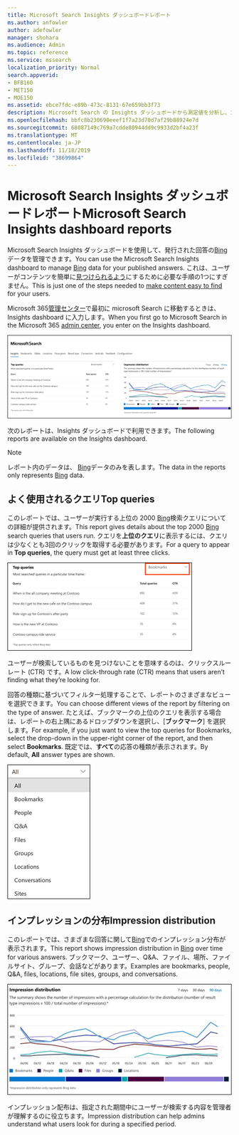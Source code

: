 ```yaml
---
title: Microsoft Search Insights ダッシュボードレポート
ms.author: anfowler
author: adefowler
manager: shohara
ms.audience: Admin
ms.topic: reference
ms.service: mssearch
localization_priority: Normal
search.appverid:
- BFB160
- MET150
- MOE150
ms.assetid: ebce7fdc-e89b-473c-8131-67e659bb3f73
description: Microsoft Search の Insights ダッシュボードから測定値を分析し、コンテンツを管理する
ms.openlocfilehash: bbfc8b230690eeef1f7a23d70d7af29b88924e7d
ms.sourcegitcommit: 68087149c769a7cdde80944dd9c9933d2bf4a23f
ms.translationtype: MT
ms.contentlocale: ja-JP
ms.lasthandoff: 11/18/2019
ms.locfileid: "38699864"
---
```

# <a name="microsoft-search-insights-dashboard-reports"></a><span data-ttu-id="f6b0b-103">Microsoft Search Insights ダッシュボードレポート</span><span class="sxs-lookup"><span data-stu-id="f6b0b-103">Microsoft Search Insights dashboard reports</span></span>

<span data-ttu-id="f6b0b-104">Microsoft Search Insights ダッシュボードを使用して、発行された回答の[Bing](https://Bing.com)データを管理できます。</span><span class="sxs-lookup"><span data-stu-id="f6b0b-104">You can use the Microsoft Search Insights dashboard to manage [Bing](https://Bing.com) data for your published answers.</span></span> <span data-ttu-id="f6b0b-105">これは、ユーザーがコンテンツを簡単に[見つけられるよう](make-content-easy-to-find.md)にするために必要な手順の1つにすぎません。</span><span class="sxs-lookup"><span data-stu-id="f6b0b-105">This is just one of the steps needed to [make content easy to find](make-content-easy-to-find.md) for your users.</span></span>

<span data-ttu-id="f6b0b-106">Microsoft 365[管理センター](https://admin.microsoft.com)で最初に microsoft Search に移動するときは、Insights dashboard に入力します。</span><span class="sxs-lookup"><span data-stu-id="f6b0b-106">When you first go to Microsoft Search in the Microsoft 365 [admin center](https://admin.microsoft.com), you enter on the Insights dashboard.</span></span>

![Insights-dashboard](media/Insights-dashboard.png)

<span data-ttu-id="f6b0b-108">次のレポートは、Insights ダッシュボードで利用できます。</span><span class="sxs-lookup"><span data-stu-id="f6b0b-108">The following reports are available on the Insights dashboard.</span></span>

> [!NOTE]
> <span data-ttu-id="f6b0b-109">レポート内のデータは、 [Bing](https://Bing.com)データのみを表します。</span><span class="sxs-lookup"><span data-stu-id="f6b0b-109">The data in the reports only represents [Bing](https://Bing.com) data.</span></span>

## <a name="top-queries"></a><span data-ttu-id="f6b0b-110">よく使用されるクエリ</span><span class="sxs-lookup"><span data-stu-id="f6b0b-110">Top queries</span></span>

<span data-ttu-id="f6b0b-111">このレポートでは、ユーザーが実行する上位の 2000 [Bing](https://Bing.com)検索クエリについての詳細が提供されます。</span><span class="sxs-lookup"><span data-stu-id="f6b0b-111">This report gives details about the top 2000 [Bing](https://Bing.com) search queries that users run.</span></span> <span data-ttu-id="f6b0b-112">クエリを**上位のクエリ**に表示するには、クエリは少なくとも3回のクリックを取得する必要があります。</span><span class="sxs-lookup"><span data-stu-id="f6b0b-112">For a query to appear in **Top queries**, the query must get at least three clicks.</span></span>

![[上位のクエリ] テーブルヘッダーでレポートします。クエリ、クエリの合計数、およびクリックスルー率。](media/Insights-topqueries.png)

<span data-ttu-id="f6b0b-114">ユーザーが検索しているものを見つけないことを意味するのは、クリックスルーレート (CTR) です。</span><span class="sxs-lookup"><span data-stu-id="f6b0b-114">A low click-through rate (CTR) means that users aren’t finding what they’re looking for.</span></span>

<span data-ttu-id="f6b0b-115">回答の種類に基づいてフィルター処理することで、レポートのさまざまなビューを選択できます。</span><span class="sxs-lookup"><span data-stu-id="f6b0b-115">You can choose different views of the report by filtering on the type of answer.</span></span> <span data-ttu-id="f6b0b-116">たとえば、ブックマークの上位のクエリを表示する場合は、レポートの右上隅にあるドロップダウンを選択し、[**ブックマーク**] を選択します。</span><span class="sxs-lookup"><span data-stu-id="f6b0b-116">For example, if you just want to view the top queries for Bookmarks, select the drop-down in the upper-right corner of the report, and then select **Bookmarks**.</span></span> <span data-ttu-id="f6b0b-117">既定では、**すべて**の応答の種類が表示されます。</span><span class="sxs-lookup"><span data-stu-id="f6b0b-117">By default, **All** answer types are shown.</span></span>

![ブックマーク、ユーザー、Q&A、ファイル、グループ、場所、会話、サイトによって上位のクエリレポートをフィルター処理する](media/Insights-topqueries-dropdown.png)

## <a name="impression-distribution"></a><span data-ttu-id="f6b0b-119">インプレッションの分布</span><span class="sxs-lookup"><span data-stu-id="f6b0b-119">Impression distribution</span></span>

<span data-ttu-id="f6b0b-120">このレポートでは、さまざまな回答に関して[Bing](https://Bing.com)でのインプレッション分布が表示されます。</span><span class="sxs-lookup"><span data-stu-id="f6b0b-120">This report shows impression distribution in [Bing](https://Bing.com) over time for various answers.</span></span> <span data-ttu-id="f6b0b-121">ブックマーク、ユーザー、Q&A、ファイル、場所、ファイルサイト、グループ、会話などがあります。</span><span class="sxs-lookup"><span data-stu-id="f6b0b-121">Examples are bookmarks, people, Q&A, files, locations, file sites, groups, and conversations.</span></span> 

![期間として90日が選択されたインプレッションレポート。](media/Insights-impressions.png)

<span data-ttu-id="f6b0b-123">インプレッション配布は、指定された期間中にユーザーが検索する内容を管理者が理解するのに役立ちます。</span><span class="sxs-lookup"><span data-stu-id="f6b0b-123">Impression distribution can help admins understand what users look for during a specified period.</span></span>
